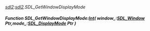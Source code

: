 _[sdl2](../../modules/sdl2/sdl2-module.md):[sdl2](../../modules/sdl2/sdl2-module.md).SDL\_GetWindowDisplayMode_
##### Function SDL\_GetWindowDisplayMode:[Int](../../modules/wonkey/wonkey-types-int.md)( window_:[SDL_Window](../../modules/sdl2/sdl2-sdl_window.md) Ptr,mode_:[SDL_DisplayMode](../../modules/sdl2/sdl2-sdl_displaymode.md) Ptr )
